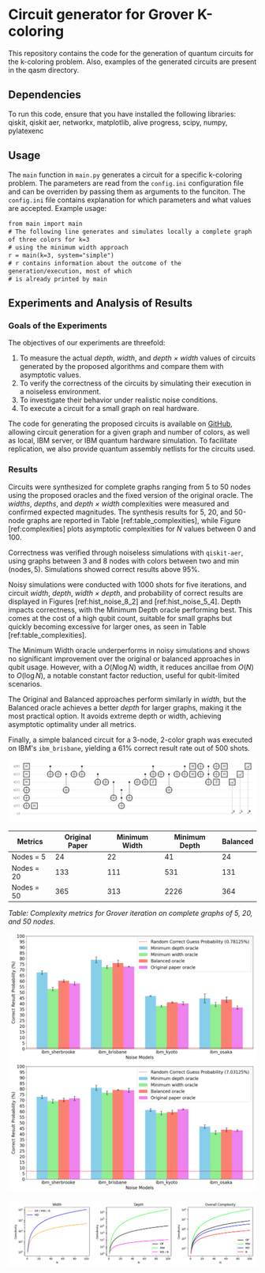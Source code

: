 # Circuit generator for Grover K-coloring

This repository contains the code for the generation of quantum circuits for the k-coloring problem.
Also, examples of the generated circuits are present in the qasm directory.

## Dependencies

To run this code, ensure that you have installed the following libraries: qiskit, qiskit aer, networkx, matplotlib, alive progress, scipy, numpy, pylatexenc

## Usage

The `main` function in `main.py` generates a circuit for a specific k-coloring problem.
The parameters are read from the `config.ini` configuration file and can be overriden by passing them as arguments to the funciton.
The `config.ini` file contains explanation for which parameters and what values are accepted. Example usage:

    from main import main
    # The following line generates and simulates locally a complete graph of three colors for k=3
    # using the minimum width approach
    r = main(k=3, system="simple")  
    # r contains information about the outcome of the generation/execution, most of which
    # is already printed by main


## Experiments and Analysis of Results
### Goals of the Experiments
The objectives of our experiments are threefold:
1. To measure the actual *depth*, *width*, and *depth × width* values of circuits generated by the proposed algorithms and compare them with asymptotic values.
2. To verify the correctness of the circuits by simulating their execution in a noiseless environment.
3. To investigate their behavior under realistic noise conditions.
4. To execute a circuit for a small graph on real hardware.

The code for generating the proposed circuits is available on [GitHub](https://github.com/Oscar-Belletti/Grover-K-coloring), allowing circuit generation for a given graph and number of colors, as well as local, IBM server, or IBM quantum hardware simulation. To facilitate replication, we also provide quantum assembly netlists for the circuits used.

### Results
Circuits were synthesized for complete graphs ranging from 5 to 50 nodes using the proposed oracles and the fixed version of the original oracle. The *widths*, *depths*, and *depth × width* complexities were measured and confirmed expected magnitudes. The synthesis results for 5, 20, and 50-node graphs are reported in Table [ref:table_complexities], while Figure [ref:complexities] plots asymptotic complexities for *N* values between 0 and 100.

Correctness was verified through noiseless simulations with `qiskit-aer`, using graphs between 3 and 8 nodes with colors between two and $\min(\text{nodes}, 5)$. Simulations showed correct results above 95%.

Noisy simulations were conducted with 1000 shots for five iterations, and circuit *width*, *depth*, *width × depth*, and probability of correct results are displayed in Figures [ref:hist_noise_8_2] and [ref:hist_noise_5_4]. Depth impacts correctness, with the Minimum Depth oracle performing best. This comes at the cost of a high qubit count, suitable for small graphs but quickly becoming excessive for larger ones, as seen in Table [ref:table_complexities].

The Minimum Width oracle underperforms in noisy simulations and shows no significant improvement over the original or balanced approaches in qubit usage. However, with a $O(N \log N)$ width, it reduces ancillae from $O(N)$ to $O(\log N)$, a notable constant factor reduction, useful for qubit-limited scenarios.

The Original and Balanced approaches perform similarly in *width*, but the Balanced oracle achieves a better *depth* for larger graphs, making it the most practical option. It avoids extreme depth or width, achieving asymptotic optimality under all metrics.

Finally, a simple balanced circuit for a 3-node, 2-color graph was executed on IBM's `ibm_brisbane`, yielding a 61% correct result rate out of 500 shots.

![Circuit used to perform tests on real quantum hardware.](images/circuito_oscar.png)

| Metrics    | Original Paper | Minimum Width | Minimum Depth | Balanced |
|------------|----------------|---------------|---------------|----------|
| Nodes = 5  | 24             | 22            | 41            | 24       |
| Nodes = 20 | 133            | 111           | 531           | 131      |
| Nodes = 50 | 365            | 313           | 2226          | 364      |

*Table: Complexity metrics for Grover iteration on complete graphs of 5, 20, and 50 nodes.*

![Circuit complexity and outcomes of noisy simulation for an 8-node, 2-color graph.](images/histogram_8_2.png)
![Circuit complexity and outcomes of noisy simulation for a 5-node, 4-color graph.](images/histogram_5_4.png)

![Semi-logarithmic plot of asymptotic complexities for Original, Balanced, Minimum Width, and Minimum Depth oracles.](images/complexities_horizontal.png)

    
